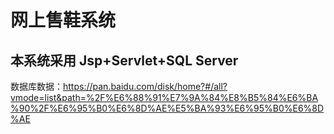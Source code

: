 #  网上售鞋系统
##  本系统采用 Jsp+Servlet+SQL Server
数据库数据：https://pan.baidu.com/disk/home?#/all?vmode=list&path=%2F%E6%88%91%E7%9A%84%E8%B5%84%E6%BA%90%2F%E6%95%B0%E6%8D%AE%E5%BA%93%E6%95%B0%E6%8D%AE
